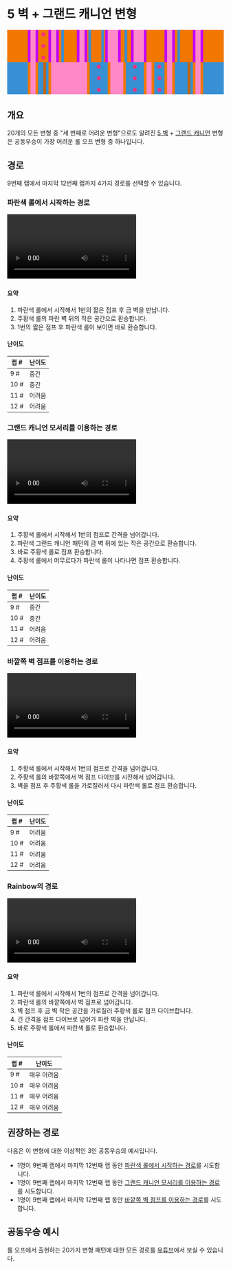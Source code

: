 # 5 벽 + 그랜드 캐니언 변형

![5 Waller + Grand Canyon](../images/variations/5-waller-grand-canyon.jpg)

## 개요

20개의 모든 변형 중 "세 번째로 어려운 변형"으로도 알려진 [5 벽](../rolls/5-waller.md) + [그랜드 캐니언](../rolls/grand-canyon.md) 변형은 공동우승이 가장 어려운 롤 오프 변형 중 하나입니다.

## 경로

9번째 랩에서 마지막 12번째 랩까지 4가지 경로를 선택할 수 있습니다.

### 파란색 롤에서 시작하는 경로

<video controls>
  <source src="../../images/variations/5-waller-grand-canyon-start-on-blue.mp4" type="video/mp4">
</video>

#### 요약

1. 파란색 롤에서 시작해서 1번의 짧은 점프 후 금 벽을 만납니다.
2. 주황색 롤의 파란 벽 뒤의 작은 공간으로 환승합니다.
3. 1번의 짧은 점프 후 파란색 롤이 보이면 바로 환승합니다.

#### 난이도

| 랩 #  | 난이도      |
| ----- | ---------- |
| 9 #   | 중간        |
| 10 #  | 중간        |
| 11 #  | 어려움      |
| 12 #  | 어려움      |

### 그랜드 캐니언 모서리를 이용하는 경로

<video controls>
  <source src="../../images/variations/5-waller-grand-canyon-gc-ledge.mp4" type="video/mp4">
</video>

#### 요약

1. 주황색 롤에서 시작해서 1번의 점프로 간격을 넘어갑니다.
2. 파란색 그랜드 캐니언 패턴의 금 벽 뒤에 있는 작은 공간으로 환승합니다.
3. 바로 주황색 롤로 점프 환승합니다.
4. 주황색 롤에서 머무르다가 파란색 롤이 나타나면 점프 환승합니다.

#### 난이도

| 랩 #  | 난이도      |
| ----- | ---------- |
| 9 #   | 중간        |
| 10 #  | 중간        |
| 11 #  | 어려움      |
| 12 #  | 어려움      |

### 바깥쪽 벽 점프를 이용하는 경로

<video controls>
  <source src="../../images/variations/5-waller-grand-canyon-outer-wall-jump.mp4" type="video/mp4">
</video>

#### 요약

1. 주황색 롤에서 시작해서 1번의 점프로 간격을 넘어갑니다.
2. 주황색 롤의 바깥쪽에서 벽 점프 다이브를 시전해서 넘어갑니다.
3. 벽을 점프 후 주황색 롤을 가로질러서 다시 파란색 롤로 점프 환승합니다.

#### 난이도

| 랩 #  | 난이도      |
| ----- | ---------- |
| 9 #   | 어려움      |
| 10 #  | 어려움      |
| 11 #  | 어려움      |
| 12 #  | 어려움      |

### Rainbow의 경로

<video controls>
  <source src="../../images/variations/5-waller-grand-canyon-rainbow-path.mp4" type="video/mp4">
</video>

#### 요약

1. 파란색 롤에서 시작해서 1번의 점프로 간격을 넘어갑니다.
2. 파란색 롤의 바깥쪽에서 벽 점프로 넘어갑니다.
3. 벽 점프 후 금 벽 작은 공간을 가로질러 주황색 롤로 점프 다이브합니다.
4. 긴 간격을 점프 다이브로 넘어가 파란 벽을 만납니다.
5. 바로 주황색 롤에서 파란색 롤로 환승합니다.

#### 난이도

| 랩 #  | 난이도      |
| ----- | ---------- |
| 9 #   | 매우 어려움  |
| 10 #  | 매우 어려움  |
| 11 #  | 매우 어려움  |
| 12 #  | 매우 어려움  |

## 권장하는 경로

다음은 이 변형에 대한 이상적인 3인 공동우승의 예시입니다.

* 1명이 9번째 랩에서 마지막 12번째 랩 동안 [파란색 롤에서 시작하는 경로](./5-waller-grand-canyon.md#파란색-롤에서-시작하는-경로)를 시도합니다.
* 1명이 9번째 랩에서 마지막 12번째 랩 동안 [그랜드 캐니언 모서리를 이용하는 경로](./5-waller-grand-canyon.md#그랜드-캐니언-모서리를-이용하는-경로)를 시도합니다.
* 1명이 9번째 랩에서 마지막 12번째 랩 동안 [바깥쪽 벽 점프를 이용하는 경로](./5-waller-grand-canyon.md#바깥쪽-벽-점프를-이용하는-경로)를 시도합니다.

## 공동우승 예시

롤 오프에서 출현하는 20가지 변형 패턴에 대한 모든 경로를 [유튜브](https://www.youtube.com/playlist?list=PLG_QNSp9ZgJLWYSNl4vY26VJCZeOQHO1F)에서 보실 수 있습니다.
